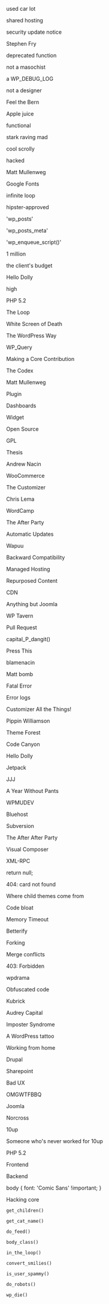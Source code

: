 used car lot

shared hosting

security update notice

Stephen Fry

deprecated function

not a masochist

a WP_DEBUG_LOG

not a designer

Feel the Bern

Apple juice

functional

stark raving mad

cool scrolly

hacked

Matt Mullenweg

Google Fonts

infinite loop

hipster-approved

'wp_posts'

'wp_posts_meta'

'wp_enqueue_script()'

1 million

the client's budget

Hello Dolly

high

PHP 5.2

The Loop

White Screen of Death

The WordPress Way

WP_Query

Making a Core Contribution

The Codex

Matt Mullenweg

Plugin

Dashboards

Widget

Open Source

GPL

Thesis

Andrew Nacin

WooCommerce

The Customizer

Chris Lema

WordCamp

The After Party

Automatic Updates

Wapuu

Backward Compatibility

Managed Hosting

Repurposed Content

CDN

Anything but Joomla

WP Tavern

Pull Request

capital_P_dangit()

Press This

blamenacin

Matt bomb

Fatal Error

Error logs

Customizer All the Things!

Pippin Williamson

Theme Forest

Code Canyon

Hello Dolly

Jetpack

JJJ

A Year Without Pants

WPMUDEV

Bluehost

Subversion

The After After Party

Visual Composer

XML-RPC

return null;

404: card not found

Where child themes come from

Code bloat

Memory Timeout

Betterify

Forking

Merge conflicts

403: Forbidden

wpdrama

Obfuscated code

Kubrick

Audrey Capital

Imposter Syndrome

A WordPress tattoo

Working from home

Drupal

Sharepoint

Bad UX

OMGWTFBBQ

Joomla

Norcross

10up

Someone who's never worked for 10up

PHP 5.2

Frontend

Backend

body { font: 'Comic Sans' !important; }

Hacking core

`get_children()`

`get_cat_name()`

`do_feed()`

`body_class()`

`in_the_loop()`

`convert_smilies()`

`is_user_spammy()`

`do_robots()`

`wp_die()`
